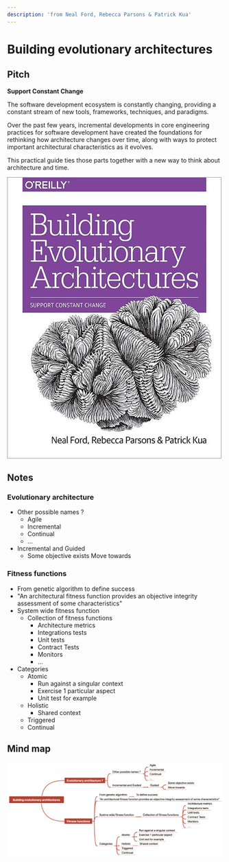 ```yaml
---
description: 'from Neal Ford, Rebecca Parsons & Patrick Kua'
---
```


# Building evolutionary architectures

## Pitch

**Support Constant Change**

The software development ecosystem is constantly changing, providing a constant stream of new tools, frameworks, techniques, and paradigms. 

Over the past few years, incremental developments in core engineering practices for software development have created the foundations for rethinking how architecture changes over time, along with ways to protect important architectural characteristics as it evolves. 

This practical guide ties those parts together with a new way to think about architecture and time.

![](../../../.gitbook/assets/image%20%28235%29.png)

## Notes

### Evolutionary architecture

* Other possible names ?
  * Agile
  * Incremental
  * Continual
  * ...
* Incremental and Guided
  * Some objective exists Move towards

### Fitness functions 

* From genetic algorithm to define success
* "An architectural fitness function provides an objective integrity assessment of some characteristics"
* System wide fitness function
  * Collection of fitness functions
    * Architecture metrics
    * Integrations tests
    * Unit tests
    * Contract Tests
    * Monitors
    * ... 
* Categories
  * Atomic
    * Run against a singular context
    * Exercise 1 particular aspect
    * Unit test for example
  * Holistic
    * Shared context
  * Triggered
  * Continual

## Mind map

![](../../../.gitbook/assets/image%20%28234%29.png)

